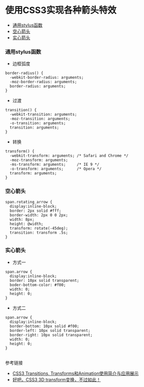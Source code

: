 # 使用CSS3实现各种箭头特效

* [通用stylus函数](#%E9%80%9A%E7%94%A8stylus%E5%87%BD%E6%95%B0) 
* [空心箭头](#%E7%A9%BA%E5%BF%83%E7%AE%AD%E5%A4%B4)
* [实心箭头](#%E5%AE%9E%E5%BF%83%E7%AE%AD%E5%A4%B4)

### 通用stylus函数

* 边框弧度  
```
border-radius() {
  -webkit-border-radius: arguments;
  -moz-border-radius: arguments;
  border-radius: arguments;
}
```

* 过渡
```
transition() {
  -webkit-transition: arguments;
  -moz-transition: arguments;
  -o-transition: arguments;
  transition: arguments;
}
```

* 转换
```
transform() {
  -webkit-transform: arguments;	/* Safari and Chrome */
  -moz-transform: arguments;
  -ms-transform: arguments;		/* IE 9 */
  -o-transform: arguments;		/* Opera */
  transform: arguments;
}
```

### 空心箭头
```
span.rotating_arrow {
  display:inline-block;
  border: 2px solid #fff;
  border-width: 2px 0 0 2px;
  width: 8px;
  height: @width;
  transform: rotate(-45deg);
  transition: transform .5s;
}
```

### 实心箭头

* 方式一
```
span.arrow {
  display:inline-block;
  border: 10px solid transparent;
  boder-bottom-color: #f00;
  width: 0;
  height: 0;
}
```

* 方式二
```
span.arrow {
  display:inline-block;
  border-bottom: 10px solid #f00;
  border-left: 10px solid transparent;
  border-right: 10px solid transparent;
  width: 0;
  height: 0;
}
```
##
参考链接
* [CSS3 Transitions, Transforms和Animation使用简介与应用展示](http://www.zhangxinxu.com/wordpress/2010/11/css3-transitions-transforms-animation-introduction/) 
* [好吧，CSS3 3D transform变换，不过如此！](http://www.zhangxinxu.com/wordpress/2012/09/css3-3d-transform-perspective-animate-transition/) 

